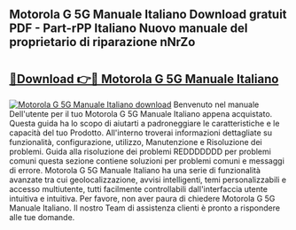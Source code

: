 ## Motorola G 5G Manuale Italiano Download gratuit PDF - Part-rPP Italiano Nuovo manuale del proprietario di riparazione nNrZo

# <h2><a href="http://dfgiu7.blite.top/?on=Motorola+G+5G+Manuale+Italiano">🔗Download 👉🔴 Motorola G 5G Manuale Italiano</a></h2>

[![Motorola G 5G Manuale Italiano download](https://i.imgur.com/lujVjoI.png)](http://dfgiu7.blite.top/?on=Motorola+G+5G+Manuale+Italiano)
Benvenuto nel manuale Dell'utente per il tuo Motorola G 5G Manuale Italiano appena acquistato. Questa guida ha lo scopo di aiutarti a padroneggiare le caratteristiche e le capacità del tuo Prodotto. All'interno troverai informazioni dettagliate su funzionalità, configurazione, utilizzo, Manutenzione e Risoluzione dei problemi. Guida alla risoluzione dei problemi REDDDDDDD per problemi comuni questa sezione contiene soluzioni per problemi comuni e messaggi di errore. Motorola G 5G Manuale Italiano ha una serie di funzionalità avanzate tra cui geolocalizzazione, avvisi intelligenti, temi personalizzabili e accesso multiutente, tutti facilmente controllabili dall'interfaccia utente intuitiva e intuitiva. Per favore, non aver paura di chiedere Motorola G 5G Manuale Italiano. Il nostro Team di assistenza clienti è pronto a rispondere alle tue domande.
